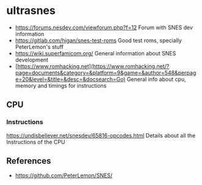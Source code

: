 # ultrasnes

* https://forums.nesdev.com/viewforum.php?f=12 Forum with SNES dev information
* https://gitlab.com/higan/snes-test-roms Good test roms, specially PeterLemon's stuff
* https://wiki.superfamicom.org/ General information about SNES development
* [https://www.romhacking.net](https://www.romhacking.net/?page=documents&category=&platform=9&game=&author=548&perpage=20&level=&title=&desc=&docsearch=Go) General info about cpu, memory and timings for instructions

## CPU

### Instructions

https://undisbeliever.net/snesdev/65816-opcodes.html Details about all the Instructions of the CPU

## References

* https://github.com/PeterLemon/SNES/ 
